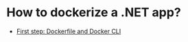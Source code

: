 # How to dockerize a .NET app?

- [First step: Dockerfile and Docker CLI](./docs/how-to-dockerfile.md)
